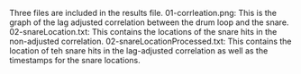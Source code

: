 Three files are included in the results file.
01-corrleation.png: This is the graph of the lag adjusted correlation between the drum loop and the snare.
02-snareLocation.txt: This contains the locations of the snare hits in the non-adjusted correlation.
02-snareLocationProcessed.txt: This contains the location of teh snare hits in the lag-adjusted correlation as well as the timestamps for the snare locations.
